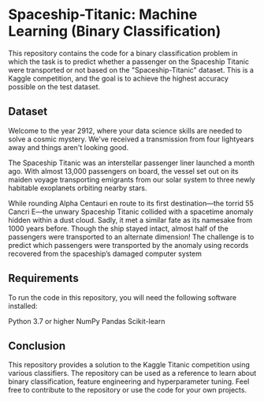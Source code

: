 # Spaceship-Titanic: Machine Learning (Binary Classification)
This repository contains the code for a binary classification problem in which the task is to predict whether a passenger on the Spaceship Titanic were transported or not based on the "Spaceship-Titanic" dataset. This is a Kaggle competition, and the goal is to achieve the highest accuracy possible on the test dataset.

## Dataset
Welcome to the year 2912, where your data science skills are needed to solve a cosmic mystery. We've received a transmission from four lightyears away and things aren't looking good.

The Spaceship Titanic was an interstellar passenger liner launched a month ago. With almost 13,000 passengers on board, the vessel set out on its maiden voyage transporting emigrants from our solar system to three newly habitable exoplanets orbiting nearby stars.

While rounding Alpha Centauri en route to its first destination—the torrid 55 Cancri E—the unwary Spaceship Titanic collided with a spacetime anomaly hidden within a dust cloud. Sadly, it met a similar fate as its namesake from 1000 years before. Though the ship stayed intact, almost half of the passengers were transported to an alternate dimension!
The challenge is to predict which passengers were transported by the anomaly using records recovered from the spaceship’s damaged computer system

## Requirements
To run the code in this repository, you will need the following software installed:

Python 3.7 or higher
NumPy
Pandas
Scikit-learn

## Conclusion
This repository provides a solution to the Kaggle Titanic competition using various classifiers. The repository can be used as a reference to learn about binary classification, feature engineering and hyperparameter tuning. Feel free to contribute to the repository or use the code for your own projects.

